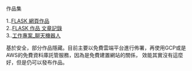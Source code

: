 作品集

1..[FLASK 網頁作品](https://github.com/UFOTreeboy/Coding_Demo)<br />
2..[FLASK 作品 文章記錄](https://github.com/UFOTreeboy/Flask_test)<br />
3..[工作專案_聊天機器人](https://github.com/UFOTreeboy/ChatBot_Demo)

基於安全，部分作品隱藏。目前主要以免費雲端平台進行佈署，再使用GCP或是AWS的免費資料庫託管服務，因為是免費建置網站的關係，
效能其實沒有這麼好，但是仍可以發布作品。
